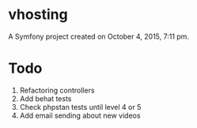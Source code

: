 vhosting
==========

A Symfony project created on October 4, 2015, 7:11 pm.

Todo
==========

1. Refactoring controllers
2. Add behat tests
3. Check phpstan tests until level 4 or 5
4. Add email sending about new videos
